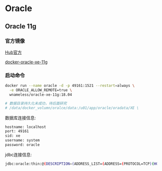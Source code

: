 # Oracle

## Oracle 11g

### 官方镜像

[Hub官方](https://hub.docker.com/r/wnameless/oracle-xe-11g/)

[docker-oracle-xe-11g](https://hub.docker.com/r/deepdiver/docker-oracle-xe-11g)

### 启动命令

```sh
docker run --name oracle -d -p 49161:1521 --restart=always \
  -e ORACLE_ALLOW_REMOTE=true \
  wnameless/oracle-xe-11g:18.04

# 数据目录持久化未成功，待后面研究
# /data/docker_volumn/oralce/data:/u01/app/oracle/oradata/XE \
```

数据库连接信息:

```sh
hostname: localhost   
port: 49161 
sid: xe 
username: system    
password: oracle    
```

jdbc连接信息:

```sh
jdbc:oracle:thin:@(DESCRIPTION=(ADDRESS_LIST=(ADDRESS=(PROTOCOL=TCP)(HOST=10.0.43.32)(PORT=49161)))(CONNECT_DATA=(SERVER = DEDICATED)(SERVICE_NAME=xe)))
```
